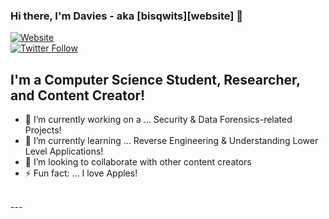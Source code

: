 ### Hi there, I'm Davies - aka [bisqwits][website] 👋

[![Website](https://img.shields.io/website?label=DAVIESATEKA.COM&style=for-the-badge&up_message=GO&url=https%3A%2F%2Fdaviesateka.com)](https://daviesateka.com)
<br>
[![Twitter Follow](https://img.shields.io/twitter/follow/atcwl?label=FOLLOW%20%40daviesateka&style=for-the-badge)](https://twitter.com/atcwl)

## I'm a Computer Science Student, Researcher,  and Content Creator!

- 🔭 I’m currently working on a ... Security & Data Forensics-related Projects!
- 🌱 I’m currently learning ... Reverse Engineering & Understanding Lower Level Applications!
- 👯 I’m looking to collaborate with other content creators
- ⚡ Fun fact: ... I love Apples!

<br />
---
